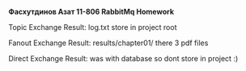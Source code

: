 **Фасхутдинов Азат 11-806 RabbitMq Homework**

Topic Exchange Result: log.txt store in project root

Fanout Exchange Result: results/chapter01/ there 3 pdf files

Direct Exchange Result: was with database so dont store in project :)